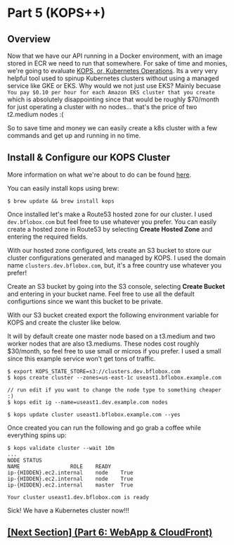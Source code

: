 # Part 5 (KOPS++)

## Overview

Now that we have our API running in a Docker environment, with an image stored in ECR we need to run that somewhere. For sake of time and monies, we're going to evaluate [KOPS, or, Kubernetes Operations](https://github.com/kubernetes/kops). Its a very very helpful tool used to spinup Kubernetes clusters without using a managed service like GKE or EKS. Why would we not just use EKS? Mainly becuase `You pay $0.10 per hour for each Amazon EKS cluster that you create` which is absolutely disappointing since that would be roughly $70/month for just operating a cluster with no nodes... that's the price of two t2.medium nodes :(

So to save time and money we can easily create a k8s cluster with a few commands and get up and running in no time. 

## Install & Configure our KOPS Cluster

More information on what we're about to do can be found [here](https://kubernetes.io/docs/setup/production-environment/tools/kops/).

You can easily install kops using brew:

```
$ brew update && brew install kops
```

Once installed let's make a Route53 hosted zone for our cluster. I used `dev.bflobox.com` but feel free to use whatever you prefer. You can easily create a hosted zone in Route53 by selecting **Create Hosted Zone** and entering the required fields. 

With our hosted zone configured, lets create an S3 bucket to store our cluster configurations generated and managed by KOPS. I used the domain name `clusters.dev.bflobox.com`, but, it's a free country use whatever you prefer!

Create an S3 bucket by going into the S3 console, selecting **Create Bucket** and entering in your bucket name. Feel free to use all the default configurtions since we want this bucket to be private. 

With our S3 bucket created export the following environment variable for KOPS and create the cluster like below.

It will by default create one master node based on a t3.medium and two worker nodes that are also t3.mediums. These nodes cost roughly $30/month, so feel free to use small or micros if you prefer. I used a small since this example service won't get tons of traffic. 

```
$ export KOPS_STATE_STORE=s3://clusters.dev.bflobox.com
$ kops create cluster --zones=us-east-1c useast1.bflobox.example.com

// run edit if you want to change the node type to something cheaper :)
$ kops edit ig --name=useast1.dev.example.com nodes

$ kops update cluster useast1.bflobox.example.com --yes
```

Once created you can run the following and go grab a coffee while everything spins up:

```
$ kops validate cluster --wait 10m
...
NODE STATUS
NAME				ROLE	READY
ip-{HIDDEN}.ec2.internal	node	True
ip-{HIDDEN}.ec2.internal	node	True
ip-{HIDDEN}.ec2.internal	master	True

Your cluster useast1.dev.bflobox.com is ready
```

Sick! We have a Kubernetes cluster now!!!

## [[Next Section] (Part 6: WebApp & CloudFront)](p6-webapp.md)